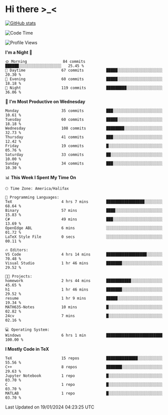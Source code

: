 # Hi there \>_<

[![GitHub stats](https://github-readme-stats.vercel.app/api?username=ARessegetesStery&show_icons=true&theme=transparent)](https://github.com/anuraghazra/github-readme-stats)

<!--START_SECTION:waka-->
![Code Time](http://img.shields.io/badge/Code%20Time-582%20hrs%2023%20mins-blue)

![Profile Views](http://img.shields.io/badge/Profile%20Views-0-blue)

**I'm a Night 🦉** 

```text
🌞 Morning                84 commits          ██████░░░░░░░░░░░░░░░░░░░   25.45 % 
🌆 Daytime                67 commits          █████░░░░░░░░░░░░░░░░░░░░   20.30 % 
🌃 Evening                60 commits          █████░░░░░░░░░░░░░░░░░░░░   18.18 % 
🌙 Night                  119 commits         █████████░░░░░░░░░░░░░░░░   36.06 % 
```
📅 **I'm Most Productive on Wednesday** 

```text
Monday                   35 commits          ███░░░░░░░░░░░░░░░░░░░░░░   10.61 % 
Tuesday                  60 commits          █████░░░░░░░░░░░░░░░░░░░░   18.18 % 
Wednesday                108 commits         ████████░░░░░░░░░░░░░░░░░   32.73 % 
Thursday                 41 commits          ███░░░░░░░░░░░░░░░░░░░░░░   12.42 % 
Friday                   19 commits          █░░░░░░░░░░░░░░░░░░░░░░░░   05.76 % 
Saturday                 33 commits          ██░░░░░░░░░░░░░░░░░░░░░░░   10.00 % 
Sunday                   34 commits          ███░░░░░░░░░░░░░░░░░░░░░░   10.30 % 
```


📊 **This Week I Spent My Time On** 

```text
🕑︎ Time Zone: America/Halifax

💬 Programming Languages: 
TeX                      4 hrs 7 mins        █████████████████░░░░░░░░   68.64 % 
Binary                   57 mins             ████░░░░░░░░░░░░░░░░░░░░░   15.83 % 
C#                       49 mins             ███░░░░░░░░░░░░░░░░░░░░░░   13.69 % 
OpenEdge ABL             6 mins              ░░░░░░░░░░░░░░░░░░░░░░░░░   01.72 % 
LaTeX Style File         0 secs              ░░░░░░░░░░░░░░░░░░░░░░░░░   00.11 % 

🔥 Editors: 
VS Code                  4 hrs 14 mins       ██████████████████░░░░░░░   70.48 % 
Visual Studio            1 hr 46 mins        ███████░░░░░░░░░░░░░░░░░░   29.52 % 

🐱‍💻 Projects: 
homework                 2 hrs 44 mins       ███████████░░░░░░░░░░░░░░   45.65 % 
h1                       1 hr 46 mins        ███████░░░░░░░░░░░░░░░░░░   29.52 % 
resume                   1 hr 9 mins         █████░░░░░░░░░░░░░░░░░░░░   19.34 % 
MATH635-Notes            10 mins             █░░░░░░░░░░░░░░░░░░░░░░░░   02.82 % 
24cv                     7 mins              █░░░░░░░░░░░░░░░░░░░░░░░░   02.16 % 

💻 Operating System: 
Windows                  6 hrs 1 min         █████████████████████████   100.00 % 
```

**I Mostly Code in TeX** 

```text
TeX                      15 repos            ██████████████░░░░░░░░░░░   55.56 % 
C++                      8 repos             ███████░░░░░░░░░░░░░░░░░░   29.63 % 
Jupyter Notebook         1 repo              █░░░░░░░░░░░░░░░░░░░░░░░░   03.70 % 
C                        1 repo              █░░░░░░░░░░░░░░░░░░░░░░░░   03.70 % 
MATLAB                   1 repo              █░░░░░░░░░░░░░░░░░░░░░░░░   03.70 % 
```




 Last Updated on 19/01/2024 04:23:25 UTC
<!--END_SECTION:waka-->
